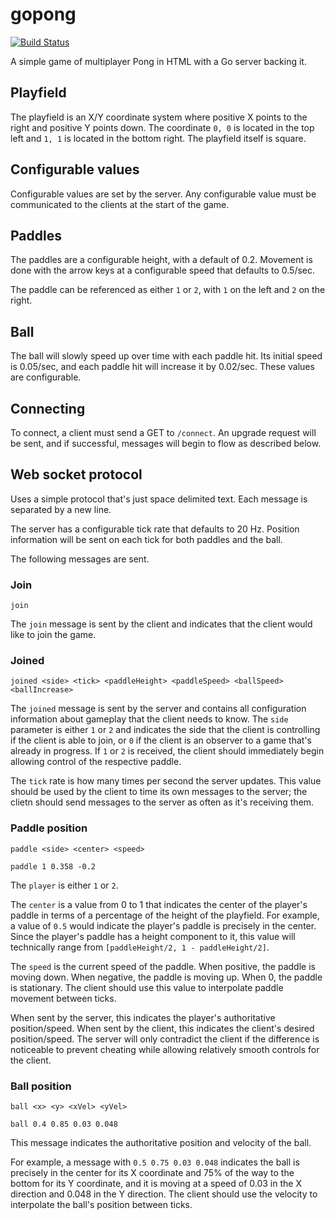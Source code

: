 # gopong

[![Build Status](https://travis-ci.org/Evertras/gopong.svg?branch=master)](https://trapis-ci.org/Evertras/gopong)

A simple game of multiplayer Pong in HTML with a Go server backing it.

## Playfield

The playfield is an X/Y coordinate system where positive X points to the right and positive Y
points down.  The coordinate `0, 0` is located in the top left and `1, 1` is located in the
bottom right.  The playfield itself is square.

## Configurable values

Configurable values are set by the server.  Any configurable value must be communicated to the clients
at the start of the game.

## Paddles

The paddles are a configurable height, with a default of 0.2.  Movement is done with the arrow keys at
a configurable speed that defaults to 0.5/sec.

The paddle can be referenced as either `1` or `2`, with `1` on the left and `2` on the right.

## Ball

The ball will slowly speed up over time with each paddle hit.  Its initial speed is 0.05/sec, and each paddle
hit will increase it by 0.02/sec.  These values are configurable.

## Connecting

To connect, a client must send a GET to `/connect`.  An upgrade request will be sent, and if successful,
messages will begin to flow as described below.

## Web socket protocol

Uses a simple protocol that's just space delimited text.  Each message is separated by a new line.

The server has a configurable tick rate that defaults to 20 Hz.  Position information will be sent on
each tick for both paddles and the ball.

The following messages are sent.

### Join

```
join
```

The `join` message is sent by the client and indicates that the client would like to join the game.

### Joined

```
joined <side> <tick> <paddleHeight> <paddleSpeed> <ballSpeed> <ballIncrease>
```

The `joined` message is sent by the server and contains all configuration information about gameplay
that the client needs to know.  The `side` parameter is either `1` or `2` and indicates the side that
the client is controlling if the client is able to join, or `0` if the client is an observer to a game
that's already in progress.  If `1` or `2` is received, the client should immediately begin allowing
control of the respective paddle.

The `tick` rate is how many times per second the server updates.  This value should be used by the client
to time its own messages to the server; the clietn should send messages to the server as often as it's
receiving them.

### Paddle position

```
paddle <side> <center> <speed>

paddle 1 0.358 -0.2
```

The `player` is either `1` or `2`.

The `center` is a value from 0 to 1 that indicates the center of the player's paddle in terms of a
percentage of the height of the playfield.  For example, a value of `0.5` would indicate the player's
paddle is precisely in the center.  Since the player's paddle has a height component to it, this
value will technically range from `[paddleHeight/2, 1 - paddleHeight/2]`.

The `speed` is the current speed of the paddle.  When positive, the paddle is moving down.  When negative,
the paddle is moving up.  When 0, the paddle is stationary.  The client should use this value to interpolate
paddle movement between ticks.

When sent by the server, this indicates the player's authoritative position/speed.  When sent by the client,
this indicates the client's desired position/speed.  The server will only contradict the client if the difference
is noticeable to prevent cheating while allowing relatively smooth controls for the client.

### Ball position

```
ball <x> <y> <xVel> <yVel>

ball 0.4 0.85 0.03 0.048
```

This message indicates the authoritative position and velocity of the ball.

For example, a message with `0.5 0.75 0.03 0.048` indicates the ball is precisely in the center for its X coordinate
and 75% of the way to the bottom for its Y coordinate, and it is moving at a speed of 0.03 in the X direction and 0.048
in the Y direction.  The client should use the velocity to interpolate the ball's position between ticks.
